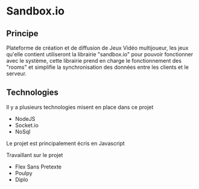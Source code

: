 # Sandbox.io

## Principe

Plateforme de création et de diffusion de Jeux Vidéo multijoueur, les jeux qu'elle contient utiliseront la librairie "sandbox.io" pour pouvoir fonctionner avec le système, cette librairie prend en charge le fonctionnement des "rooms" et simplifie la synchronisation des données entre les clients et le serveur.

## Technologies 


Il y a plusieurs technologies misent en place dans ce projet 

- NodeJS
- Socket.io
- NoSql

Le projet est principalement écris en Javascript



Travaillant sur le projet 

- Flex Sans Pretexte
- Poulpy
- Diplo
